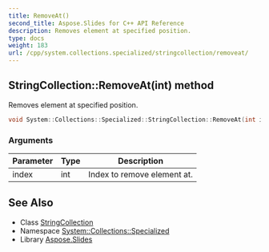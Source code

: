 ```yaml
---
title: RemoveAt()
second_title: Aspose.Slides for C++ API Reference
description: Removes element at specified position.
type: docs
weight: 183
url: /cpp/system.collections.specialized/stringcollection/removeat/
---
```

## StringCollection::RemoveAt(int) method


Removes element at specified position.

```cpp
void System::Collections::Specialized::StringCollection::RemoveAt(int index)
```


### Arguments

| Parameter | Type | Description |
| --- | --- | --- |
| index | int | Index to remove element at. |

## See Also

* Class [StringCollection](./)
* Namespace [System::Collections::Specialized](../)
* Library [Aspose.Slides](../../)